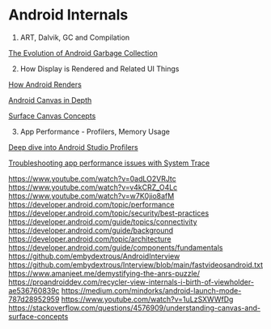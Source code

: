 # Android Internals

1. ART, Dalvik, GC and Compilation

[The Evolution of Android Garbage Collection](https://www.youtube.com/watch?v=oKMsPrDMprE)

2. How Display is Rendered and Related UI Things

[How Android Renders](https://www.youtube.com/watch?v=zdQRIYOST64)

[Android Canvas in Depth](https://www.youtube.com/watch?v=jlKrTTdTCUE)

[Surface Canvas Concepts](https://stackoverflow.com/questions/4576909/understanding-canvas-and-surface-concepts)

3. App Performance - Profilers, Memory Usage

[Deep dive into Android Studio Profilers](https://www.youtube.com/watch?v=LGVbpobV-Yg)

[Troubleshooting app performance issues with System Trace](https://www.youtube.com/watch?v=EjmIit_amnE)

https://www.youtube.com/watch?v=0adLO2VRJtc
https://www.youtube.com/watch?v=v4kCRZ_O4Lc
https://www.youtube.com/watch?v=w7K0jio8afM
https://developer.android.com/topic/performance
https://developer.android.com/topic/security/best-practices
https://developer.android.com/guide/topics/connectivity
https://developer.android.com/guide/background
https://developer.android.com/topic/architecture
https://developer.android.com/guide/components/fundamentals
https://github.com/embydextrous/AndroidInterview
https://github.com/embydextrous/Interview/blob/main/fastvideosandroid.txt
https://www.amanjeet.me/demystifying-the-anrs-puzzle/
https://proandroiddev.com/recycler-view-internals-i-birth-of-viewholder-ae536760839c
https://medium.com/mindorks/android-launch-mode-787d28952959
https://www.youtube.com/watch?v=1uLzSXWWfDg
https://stackoverflow.com/questions/4576909/understanding-canvas-and-surface-concepts
